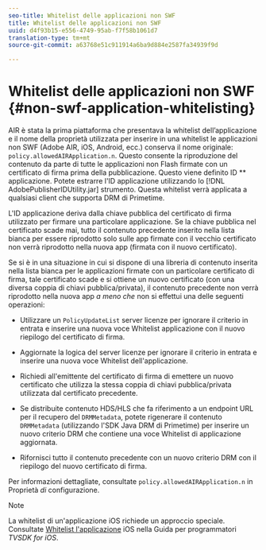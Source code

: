 ```yaml
---
seo-title: Whitelist delle applicazioni non SWF
title: Whitelist delle applicazioni non SWF
uuid: d4f93b15-e556-4749-95ab-f7f58b1061d7
translation-type: tm+mt
source-git-commit: a63768e51c911914a6ba9d884e2587fa34939f9d

---
```



# Whitelist delle applicazioni non SWF {#non-swf-application-whitelisting}

AIR è stata la prima piattaforma che presentava la whitelist dell’applicazione e il nome della proprietà utilizzata per inserire in una whitelist le applicazioni non SWF (Adobe AIR, iOS, Android, ecc.) conserva il nome originale: `policy.allowedAIRApplication.n`. Questo consente la riproduzione del contenuto da parte di tutte le applicazioni non Flash firmate con un certificato di firma prima della pubblicazione. Questo viene definito ID ** applicazione. Potete estrarre l&#39;ID applicazione utilizzando lo [!DNL AdobePublisherIDUtility.jar] strumento. Questa whitelist verrà applicata a qualsiasi client che supporta DRM di Primetime.

L&#39;ID applicazione deriva dalla chiave pubblica del certificato di firma utilizzato per firmare una particolare applicazione. Se la chiave pubblica nel certificato scade mai, tutto il contenuto precedente inserito nella lista bianca per essere riprodotto solo sulle app firmate con il vecchio certificato non verrà riprodotto nella nuova app (firmata con il nuovo certificato).

Se si è in una situazione in cui si dispone di una libreria di contenuto inserita nella lista bianca per le applicazioni firmate con un particolare certificato di firma, tale certificato scade e si ottiene un nuovo certificato (con una diversa coppia di chiavi pubblica/privata), il contenuto precedente non verrà riprodotto nella nuova app *a meno che* non si effettui una delle seguenti operazioni:

* Utilizzare un `PolicyUpdateList` server licenze per ignorare il criterio in entrata e inserire una nuova voce Whitelist applicazione con il nuovo riepilogo del certificato di firma.
* Aggiornate la logica del server licenze per ignorare il criterio in entrata e inserire una nuova voce Whitelist dell&#39;applicazione.
* Richiedi all&#39;emittente del certificato di firma di emettere un nuovo certificato che utilizza la stessa coppia di chiavi pubblica/privata utilizzata dal certificato precedente.
* Se distribuite contenuto HDS/HLS che fa riferimento a un endpoint URL per il recupero del `DRMMetadata`, potete rigenerare il contenuto `DRMMetadata` (utilizzando l&#39;SDK Java DRM di Primetime) per inserire un nuovo criterio DRM che contiene una voce Whitelist di applicazione aggiornata.

* Rifornisci tutto il contenuto precedente con un nuovo criterio DRM con il riepilogo del nuovo certificato di firma.

Per informazioni dettagliate, consultate `policy.allowedAIRApplication.n` in Proprietà *di* configurazione.

>[!NOTE]
>
>La whitelist di un&#39;applicazione iOS richiede un approccio speciale. Consultate [Whitelist l&#39;applicazione](../../../../../programming/tvsdk-3x-ios-prog/ios-3x-drm-content-security/ios-3x-whitelist-your-ios-application.md) iOS nella Guida per programmatori *TVSDK for iOS*.